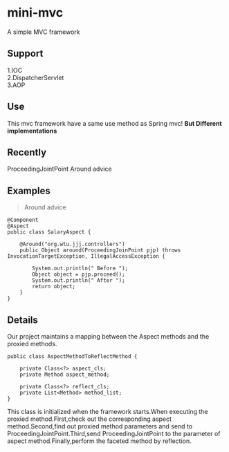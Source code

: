 # mini-mvc
A simple MVC framework

## Support  
1.IOC  
2.DispatcherServlet  
3.AOP 

## Use
This mvc framework have a same use method as Spring mvc! **But Different implementations**

## Recently
ProceedingJointPoint Around advice

## Examples
> Around advice  
```
@Component
@Aspect
public class SalaryAspect {

    @Around("org.wtu.jjj.controllers")
    public Object around(ProceedingJoinPoint pjp) throws InvocationTargetException, IllegalAccessException {

        System.out.println(" Before ");
        Object object = pjp.proceed();
        System.out.println(" After ");
        return object;
    }
}
```

## Details  
Our project maintains a mapping between the Aspect methods and the proxied methods.
```
public class AspectMethodToReflectMethod {
    
    private Class<?> aspect_cls;
    private Method aspect_method;

    private Class<?> reflect_cls;
    private List<Method> method_list;
}
```
This class is initialized when the framework starts.When executing the proxied method.First,check out the corresponding aspect method.Second,find out proxied method parameters and send to ProceedingJointPoint.Third,send ProceedingJointPoint to the parameter of aspect method.Finally,perform the faceted method by reflection.
